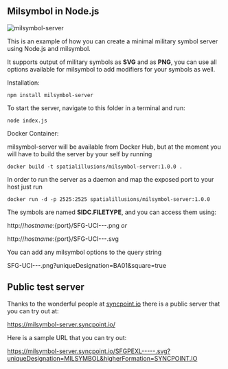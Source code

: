 ## Milsymbol in Node.js

![milsymbol-server](https://raw.githubusercontent.com/spatialillusions/milsymbol-server/master/milsymbol-server.png)

This is an example of how you can create a minimal military symbol server using Node.js and milsymbol.

It supports output of military symbols as **SVG** and as **PNG**, you can use all options available for milsymbol to add modifiers for your symbols as well.

Installation:

```
npm install milsymbol-server
```

To start the server, navigate to this folder in a terminal and run:

```
node index.js
```

Docker Container:

milsymbol-server will be available from Docker Hub, but at the moment you will have to build the server by your self by running

```
docker build -t spatialillusions/milsymbol-server:1.0.0 .
```

In order to run the server as a daemon and map the exposed port to your host just run

```
docker run -d -p 2525:2525 spatialillusions/milsymbol-server:1.0.0
```

The symbols are named **SIDC**.**FILETYPE**, and you can access them using:

http://${hostname}:${port}/SFG-UCI---.png _or_

http://${hostname}:${port}/SFG-UCI---.svg

You can add any milsymbol options to the query string

SFG-UCI---.png?uniqueDesignation=BA01&square=true

## Public test server

Thanks to the wonderful people at [syncpoint.io](https://syncpoint.io) there is a public server that you can try out at:

https://milsymbol-server.syncpoint.io/

Here is a sample URL that you can try out:

https://milsymbol-server.syncpoint.io/SFGPEXL-----.svg?uniqueDesignation=MILSYMBOL&higherFormation=SYNCPOINT.IO
